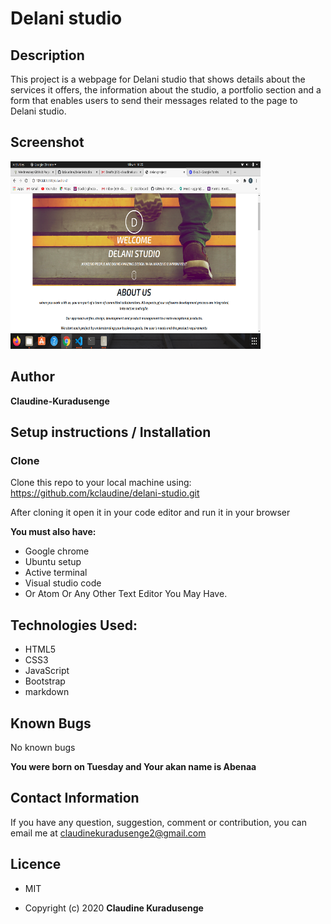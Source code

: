 # Delani studio

## Description

This project is a webpage for Delani studio that shows details about the services it offers, the information about the studio, a portfolio section and a form that enables users to send their messages related to the page to Delani studio. 

## Screenshot

<img src="image/Screenshot from 2020-10-04 16-25-57.png" width="400px" height="300px">

## Author

__Claudine-Kuradusenge__ 



 ## Setup instructions / Installation
### Clone
 Clone this repo to your local machine using:
 https://github.com/kclaudine/delani-studio.git 


 After cloning it open it in your code editor and run it in your browser

 **You must also have:**

 * Google chrome
 * Ubuntu setup
 * Active terminal
 * Visual studio code
 * Or Atom Or Any Other Text Editor You May Have.

 ## Technologies Used:

 * HTML5
 * CSS3
 * JavaScript
 * Bootstrap
 * markdown

## Known Bugs

No known bugs

 
 **You were born on Tuesday and Your akan name is Abenaa**

 ## Contact Information

 If you have any question, suggestion, comment or contribution, you can email me at claudinekuradusenge2@gmail.com

 ## Licence 

 * MIT 

 * Copyright (c) 2020 **Claudine Kuradusenge**








